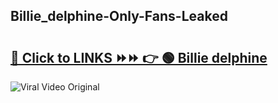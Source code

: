 
 ## Billie_delphine-Only-Fans-Leaked

# <h2><a href="https://clipsfans.com/Billie_delphine&ref=git">🔗 Click to LINKS ⏩⏩ 👉 🟢 Billie delphine </a></h2>

<a href="https://clipsfans.com/Billie_delphine&ref=git" rel="nofollow" data-target="animated-image.originalLink"><img src="https://i.ibb.co.com/xMMVF88/686577567.gif" alt="Viral Video Original" style="max-width: 100%; display: inline-block;" data-target="animated-image.originalImage"></a>
